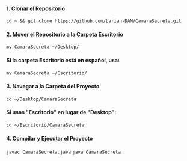 #### 1. Clonar el Repositorio
`cd ~ && git clone https://github.com/Larian-DAM/CamaraSecreta.git`

#### 2. Mover el Repositorio a la Carpeta Escritorio
`mv CamaraSecreta ~/Desktop/`

#### Si la carpeta Escritorio está en español, usa:
`mv CamaraSecreta ~/Escritorio/`

#### 3. Navegar a la Carpeta del Proyecto
`cd ~/Desktop/CamaraSecreta`

#### Si usas "Escritorio" en lugar de "Desktop":
`cd ~/Escritorio/CamaraSecreta`

#### 4. Compilar y Ejecutar el Proyecto
`javac CamaraSecreta.java`
`java CamaraSecreta`
